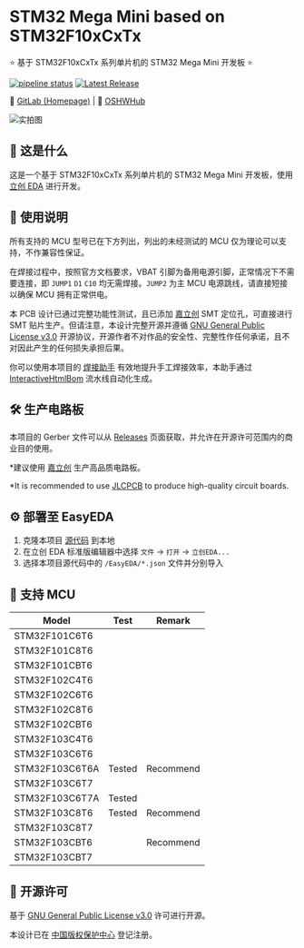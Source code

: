 # STM32 Mega Mini based on STM32F10xCxTx

⭐ 基于 STM32F10xCxTx 系列单片机的 STM32 Mega Mini 开发板 ⭐

[![pipeline status](https://gitlab.soraharu.com/XiaoXi/STM32-Mega-Mini-based-on-STM32F10xCxTx/badges/master/pipeline.svg)](https://gitlab.soraharu.com/XiaoXi/STM32-Mega-Mini-based-on-STM32F10xCxTx/-/commits/master)
[![Latest Release](https://gitlab.soraharu.com/XiaoXi/STM32-Mega-Mini-based-on-STM32F10xCxTx/-/badges/release.svg)](https://gitlab.soraharu.com/XiaoXi/STM32-Mega-Mini-based-on-STM32F10xCxTx/-/releases)

🔗 [GitLab (Homepage)](https://gitlab.soraharu.com/XiaoXi/STM32-Mega-Mini-based-on-STM32F10xCxTx) | 🔗 [OSHWHub](https://oshwhub.com/yanranxiaoxi/STM32-Mega-Mini-based-on-STM32F10xCxTx)

![实拍图](https://downloadserver.soraharu.com:7000/STM32%20Mega%20Mini%20based%20on%20STM32F10xCxTx/Image/Product_quality_3.jpg)

## 🤔 这是什么

这是一个基于 STM32F10xCxTx 系列单片机的 STM32 Mega Mini 开发板，使用 [立创 EDA](https://lceda.cn/) 进行开发。

## 🍭 使用说明

所有支持的 MCU 型号已在下方列出，列出的未经测试的 MCU 仅为理论可以支持，不作兼容性保证。

在焊接过程中，按照官方文档要求，VBAT 引脚为备用电源引脚，正常情况下不需要连接，即 `JUMP1` `D1` `C10` 均无需焊接。`JUMP2` 为主 MCU 电源跳线，请直接短接以确保 MCU 拥有正常供电。

本 PCB 设计已通过完整功能性测试，且已添加 [嘉立创](https://www.jlc.com/) SMT 定位孔，可直接进行 SMT 贴片生产。但请注意，本设计完整开源并遵循 [GNU General Public License v3.0](https://choosealicense.com/licenses/gpl-3.0/) 开源协议，开源作者不对作品的安全性、完整性作任何承诺，且不对因此产生的任何损失承担后果。

你可以使用本项目的 [焊接助手](https://interactivehtmlbom.soraharu.com/STM32-Mega-Mini-based-on-STM32F10xCxTx.html) 有效地提升手工焊接效率，本助手通过 [InteractiveHtmlBom](https://gitlab.soraharu.com/XiaoXi/InteractiveHtmlBom) 流水线自动化生成。

## 🛠️ 生产电路板

本项目的 Gerber 文件可以从 [Releases](https://gitlab.soraharu.com/XiaoXi/STM32-Mega-Mini-based-on-STM32F10xCxTx/-/releases) 页面获取，并允许在开源许可范围内的商业目的使用。

*建议使用 [嘉立创](https://www.jlc.com/) 生产高品质电路板。

*It is recommended to use [JLCPCB](https://jlcpcb.com/) to produce high-quality circuit boards.

## ⚙️ 部署至 EasyEDA

1. 克隆本项目 [源代码](https://gitlab.soraharu.com/XiaoXi/STM32-Mega-Mini-based-on-STM32F10xCxTx/-/archive/master/STM32-Mega-Mini-based-on-STM32F10xCxTx-master.zip) 到本地
2. 在立创 EDA 标准版编辑器中选择 `文件` -> `打开` -> `立创EDA...`
3. 选择本项目源代码中的 `/EasyEDA/*.json` 文件并分别导入

## 📄 支持 MCU

| Model          | Test   | Remark    |
| -------------- | ------ | --------- |
| STM32F101C6T6  |        |           |
| STM32F101C8T6  |        |           |
| STM32F101CBT6  |        |           |
| STM32F102C4T6  |        |           |
| STM32F102C6T6  |        |           |
| STM32F102C8T6  |        |           |
| STM32F102CBT6  |        |           |
| STM32F103C4T6  |        |           |
| STM32F103C6T6  |        |           |
| STM32F103C6T6A | Tested | Recommend |
| STM32F103C6T7  |        |           |
| STM32F103C6T7A | Tested |           |
| STM32F103C8T6  | Tested | Recommend |
| STM32F103C8T7  |        |           |
| STM32F103CBT6  |        | Recommend |
| STM32F103CBT7  |        |           |

## 📜 开源许可

基于 [GNU General Public License v3.0](https://choosealicense.com/licenses/gpl-3.0/) 许可进行开源。

本设计已在 [中国版权保护中心](https://www.ccopyright.com.cn/) 登记注册。
